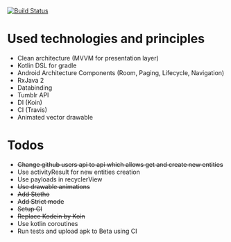 [![Build Status](https://travis-ci.com/BulatMukhutdinov/Sample.svg?branch=master)](https://travis-ci.com/BulatMukhutdinov/Sample)

# Used technologies and principles
* Clean architecture (MVVM for presentation layer)
* Kotlin DSL for gradle
* Android Architecture Components (Room, Paging, Lifecycle, Navigation)
* RxJava 2
* Databinding
* Tumblr API
* DI (Koin)
* CI (Travis)
* Animated vector drawable

# Todos
* ~~Change github users api to api which allows get and create new entities~~
* Use activityResult for new entities creation
* Use payloads in recyclerView
* ~~Use drawable animations~~
* ~~Add Stetho~~
* ~~Add Strict mode~~
* ~~Setup CI~~
* ~~Replace Kodein by Koin~~
* Use kotlin coroutines
* Run tests and upload apk to Beta using CI
